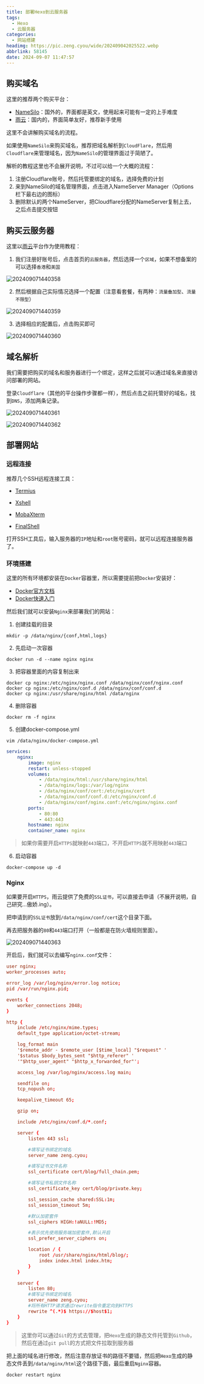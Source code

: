 ```yaml
---
title: 部署Hexo到云服务器
tags:
  - Hexo
  - 云服务器
categories:
  - 网站搭建
headimg: https://pic.zeng.cyou/wide/202409042025522.webp
abbrlink: 58145
date: 2024-09-07 11:47:57
---
```


## 购买域名

这里的推荐两个购买平台：

+ [NameSilo](https://www.namesilo.com/?rid=f441249go)：国外的，界面都是英文，使用起来可能有一定的上手难度
+ [雨云](https://www.rainyun.com/cyou_?s=xxx)：国内的，界面简单友好，推荐新手使用

这里不会讲解购买域名的流程。

如果使用`NameSilo`来购买域名，推荐把域名解析到`CloudFlare`，然后用`Cloudflare`来管理域名，因为`NameSilo`的管理界面过于简陋了。

解析的教程这里也不会展开说明，不过可以给一个大概的流程：

1. 注册Cloudflare账号，然后托管要绑定的域名，选择免费的计划
2. 来到NameSilo的域名管理界面，点击进入NameServer Manager（Options栏下最右边的图标）
3. 删除默认的两个NameServer，把Cloudflare分配的NameServer复制上去，之后点击提交按钮

## 购买云服务器

这里以[雨云](https://www.rainyun.com/cyou_?s=xxx)平台作为使用教程：

1. 我们注册好账号后，点击首页的`云服务器`，然后选择一个`区域`，如果不想备案的可以选择`香港`和`美国`

![202409071440358](https://pic.zeng.cyou/post/58145/202409071440358.webp)

2. 然后根据自己实际情况选择一个配置（注意看套餐，有两种：`流量叠加型`、`流量不限型`）

![202409071440359](https://pic.zeng.cyou/post/58145/202409071440359.webp)

3. 选择相应的配置后，点击购买即可

![202409071440360](https://pic.zeng.cyou/post/58145/202409071440360.webp)

## 域名解析

我们需要把购买的域名和服务器进行一个绑定，这样之后就可以通过域名来直接访问部署的网站。

登录`Cloudflare`（其他的平台操作步骤都一样），然后点击之前托管好的域名，找到`DNS`，添加两条记录。

![202409071440361](https://pic.zeng.cyou/post/58145/202409071440361.webp)

![202409071440362](https://pic.zeng.cyou/post/58145/202409071440362.webp)

## 部署网站

### 远程连接

推荐几个SSH远程连接工具：

+ [Termius](https://termius.com)

+ [Xshell](https://www.netsarang.com)

+ [MobaXterm](https://mobaxterm.mobatek.net)

+ [FinalShell](https://www.hostbuf.com)

打开SSH工具后，输入服务器的`IP`地址和`root`账号密码，就可以远程连接服务器了。

### 环境搭建

这里的所有环境都安装在`Docker`容器里，所以需要提前把`Docker`安装好：

+ [Docker官方文档](https://docs.docker.com)
+ [Docker快速入门](https://blog.zeng.cyou/posts/2763)

然后我们就可以安装`Nginx`来部署我们的网站：

1. 创建挂载的目录

```shell
mkdir -p /data/nginx/{conf,html,logs}
```

2. 先启动一次容器

```shell
docker run -d --name nginx nginx
```

3. 把容器里面的内容复制出来

```shell
docker cp nginx:/etc/nginx/nginx.conf /data/nginx/conf/nginx.conf
docker cp nginx:/etc/nginx/conf.d /data/nginx/conf/conf.d
docker cp nginx:/usr/share/nginx/html /data/nginx
```

4. 删除容器

```shell
docker rm -f nginx
```

5. 创建docker-compose.yml

```she
vim /data/nginx/docker-compose.yml
```

```yaml
services:
    nginx:
        image: nginx
        restart: unless-stopped
        volumes:
            - /data/nginx/html:/usr/share/nginx/html
            - /data/nginx/logs:/var/log/nginx
            - /data/nginx/conf/cert:/etc/nginx/cert
            - /data/nginx/conf/conf.d:/etc/nginx/conf.d
            - /data/nginx/conf/nginx.conf:/etc/nginx/nginx.conf
        ports:
            - 80:80
            - 443:443
        hostname: nginx
        container_name: nginx
```

> 如果你需要开启`HTTPS`就映射`443`端口，不开启`HTTPS`就不用映射`443`端口

6. 启动容器

```shell
docker-compose up -d
```

### Nginx

如果要开启`HTTPS`，雨云提供了免费的`SSL证书`，可以直接去申请（不展开说明，自己研究...傲娇.ing）。

把申请到的`SSL证书`放到`/data/nginx/conf/cert`这个目录下面。

再去把服务器的`80`和`443`端口打开（一般都是在防火墙规则里面）。

![202409071440363](https://pic.zeng.cyou/post/58145/202409071440363.webp)

开启后，我们就可以去编写`nginx.conf`文件：

```conf
user nginx;
worker_processes auto;

error_log /var/log/nginx/error.log notice;
pid /var/run/nginx.pid;

events {
    worker_connections 2048;
}

http {
    include /etc/nginx/mime.types;
    default_type application/octet-stream;

    log_format main
    '$remote_addr - $remote_user [$time_local] "$request" '
    '$status $body_bytes_sent "$http_referer" '
    '"$http_user_agent" "$http_x_forwarded_for"';

    access_log /var/log/nginx/access.log main;

    sendfile on;
    tcp_nopush on;

    keepalive_timeout 65;

    gzip on;

    include /etc/nginx/conf.d/*.conf;

    server {
        listen 443 ssl;

        #填写证书绑定的域名
        server_name zeng.cyou;

        #填写证书文件名称
        ssl_certificate cert/blog/full_chain.pem;

        #填写证书私钥文件名称
        ssl_certificate_key cert/blog/private.key;

        ssl_session_cache shared:SSL:1m;
        ssl_session_timeout 5m;

        #默认加密套件
        ssl_ciphers HIGH:!aNULL:!MD5;

        #表示优先使用服务端加密套件,默认开启
        ssl_prefer_server_ciphers on;

        location / {
            root /usr/share/nginx/html/blog/;
            index index.html index.htm;
        }
    }

    server {
        listen 80;
        #填写证书绑定的域名
        server_name zeng.cyou;
        #将所有HTTP请求通过rewrite指令重定向到HTTPS
        rewrite ^(.*)$ https://$host$1;
    }
}
```

> 这里你可以通过`Git`的方式去管理，把`Hexo`生成的静态文件托管到`Github`，然后在通过`git pull`的方式把文件拉取到服务器

把上面的域名进行修改，然后注意存放证书的路径不要错，然后把`Hexo`生成的静态文件丢到`/data/nginx/html`这个路径下面，最后重启`Nginx`容器。

```shell
docker restart nginx
```
